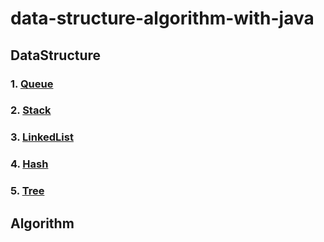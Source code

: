 # data-structure-algorithm-with-java

## DataStructure

### 1. [Queue](https://github.com/rollo231/data-structure-algorithm-with-java/tree/master/src/main/java/data_structure/queue)

### 2. [Stack](https://github.com/rollo231/data-structure-algorithm-with-java/tree/master/src/main/java/data_structure/stack)

### 3. [LinkedList](https://github.com/rollo231/data-structure-algorithm-with-java/tree/master/src/main/java/data_structure/linked_list)

### 4. [Hash](https://github.com/rollo231/data-structure-algorithm-with-java/tree/master/src/main/java/data_structure/hash)

### 5. [Tree](https://github.com/rollo231/data-structure-algorithm-with-java/tree/master/src/main/java/data_structure/tree)

## Algorithm